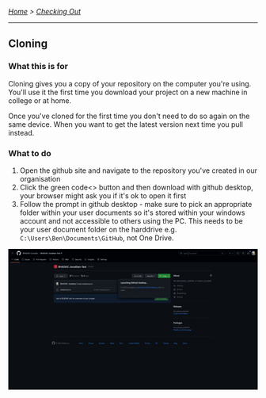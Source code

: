 *[Home](https://github.com/BHASVIC-CompSci/.github/blob/main/profile/README.md) > [Checking Out](checkingOut.md)*

---

## Cloning

### What this is for
Cloning gives you a copy of your repository on the computer you're using. You'll use it the first time you download your project on a new machine in college or at home.

Once you've cloned for the first time you don't need to do so again on the same device. When you want to get the latest version next time you pull instead.

### What to do
1. Open the github site and navigate to the repository you've created in our organisation
2. Click the green code<> button and then download with github desktop, your browser might ask you if it's ok to open it first
3. Follow the prompt in github desktop - make sure to pick an appropriate folder within your user documents so it's stored within your windows account and not accessible to others using the PC. 
This needs to be your user document folder on the harddrive e.g. `C:\Users\Ben\Documents\GitHub`, not One Drive.

![Cloning using the GUI](../Media/clone.gif)